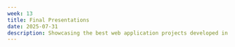 ```yaml
---
week: 13
title: Final Presentations
date: 2025-07-31
description: Showcasing the best web application projects developed in this course.
---
```

